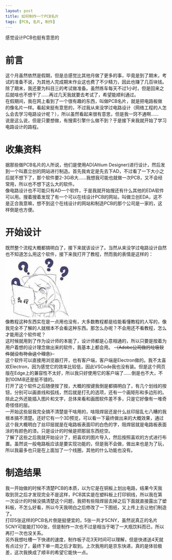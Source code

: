 ```yaml
---
layout: post
title: 如何制作一个PCB名片
tags: [PCB, 名片, 制作]
--- 
```

  感觉设计PCB也挺有意思的<!--more-->   
  
# 前言
  这个月虽然依然是假期，但是总感觉比其他月做了更多的事，毕竟是到了期末，考试的准备不说，为其他人完成期末作业这也费了不少精力，因此也赚了几百块钱。   
  除了期末，我还要为科目三的考试做准备。虽然练车每天不过1小时，但是回来之后就啥也不想干了……再过几天我就要去考试了，希望能顺利通过。   
  在假期间，我在网上看到了一个很有趣的东西，叫做PCB名片，就是把电路板做的像名片一样。看起来挺有意思的，不过我从来没学过电路设计（网络工程的人怎么会去学习电路设计呢？），所以虽然看起来很有意思，但是我一窍不通啊……   
  说是这么说，但是只要想做，有搜索引擎什么做不到？于是接下来我就开始了学习电路设计的路程。
  
# 收集资料
  据那些做PCB名片的人所说，他们是使用AD(Altium Designer)进行设计，然后发到一个叫嘉立创的网站进行制造。首先我肯定是先去下AD，不过看了一下大小之后就不想下了，那个软件要2-3GiB大……我想我可能也就做一次PCB，又不会经常用，所以也不想下这么大的软件。   
  像电路设计也不可能只有AD一个软件，于是我就开始搜还有什么其他的EDA软件可以用。搜着搜着发现了有一个可以在线设计PCB的网站，叫做立创EDA，这不是正合我意嘛，想不到这个在线设计的网站和制造PCB的那个公司是一家的，这样倒是也方便。   
  
# 开始设计
  既然整个流程大概都搞明白了，接下来就该设计了。当然从来没学过电路设计自然也不知道怎么用这个软件，接下来我打开了教程，然而我的表情是这样的：   
  ![emoticon1](/images/emoticon1.jpg)   
  像教程这种东西实在是一点用也没有，大多数教程都是给能看懂教程的人写的，像我完全不了解的人就根本不会看这种东西。那怎么办呢？不会用还不看教程，怎么才能用这个软件呢？   
  这时候就用到了作为设计师的本能了，设计师都是心意相通的，所以只要是按着为用户着想的设计理念做出来的软件，我基本上都会用。 ~~（Adobe公司做的垃圾软件就没有符合这个理念）~~   
  这个软件可以直接用浏览器打开，也有客户端，客户端是Electron做的。我不太喜欢Electron，因为感觉它的效率比较低，因此VSCode我也没有装。但是这个网页版在Edge上的兼容性不太好，所以我只好使用它的客户端了……倒是也不大，不到100MiB还是挺不错的。   
  打开了这个软件之后随便按了按，大概的按键我倒是都搞明白了，有几个划线的按钮，分别可以画直线和弧线，然后就是打孔的选项，还有一个画矩形和多边形的。除此之外还能插入图片和文字，总体来看和画图软件差不多，只是它好像有一堆奇奇怪怪的层。   
  一开始这些层我完全搞不清楚是干啥用的，啥阻焊层还是什么丝印层乱七八糟的我根本搞不清楚。还好它有一个3D预览，可以看一下最终做出来的大概效果，通过这个我大概明白了丝印层就是在电路板表面印的白色的字，阻焊层就是电路板表面涂的有颜色的漆。只是设计的时候是把那层东西挖空。   
  了解了这些之后我就开始设计了，把喜欢的图片导入，然后按照喜欢的方式进行布置。虽然说一般电路板应该是要实现功能的，但是我不会做，做出来也是为了玩，所以我最多也只是在上面加了一个线圈，其他的什么功能也没有。
  
# 制造结果
  我一开始做的时候不清楚PCB的本质，以为它是在铜板上划出电路，结果今天我取到货之后才发现完全不是这样，PCB其实是在塑料板上打印铜线，所以我在第一次设计的时候没搞清楚这个问题，我把有些阻焊层去掉之后下面就直接露出了塑料板，不怎么好看，所以今天我明白之后修改了一下图纸，又上传上去让他们制造了。   
  打印5张这样的PCB名片倒是挺便宜的，5张一共才5CNY，虽然说真正的名片5CNY可能能打100张，但是制作一次也不过是相当于喝了一大瓶饮料而已，所以再打一次也没关系。   
  另外我想吐槽一下快递的速度，制作板子花3天时间可以理解，但是快递送4天就有点过分了，最终下单一周之后才取到。上次我用的是京东快递，真的是体验极差，这次我换成了顺丰的希望它能快一点。
